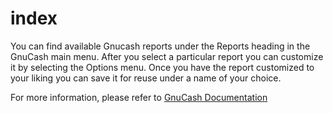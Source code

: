 # index

You can find available Gnucash reports under the Reports heading in the GnuCash main menu.
After you select a particular report you can customize it by selecting the Options menu.
Once you have the report customized to your liking you can save it for reuse under a name of your choice.

For more information, please refer to [GnuCash Documentation](file:///Applications/Gnucash.app/Contents/Resources/en.lproj/GnuCash%20Guide/ch_reports.html)
